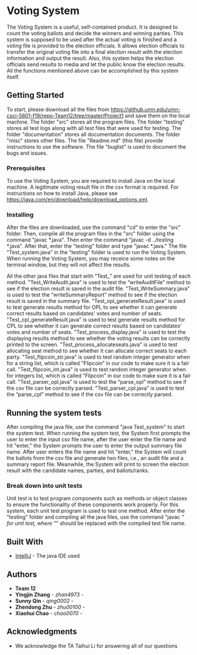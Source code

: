 # Voting System

The Voting System is a useful, self-contained product. It is designed to count the voting ballots and decide the winners and winning parties. This system is supposed to be used after the actual voting is finished and a voting file is provided to the election officials. It allows election officials to transfer the original voting file into a final election result with the election information and output the result. Also, this system helps the election officials send results to media and let the public know the election results. All the functions mentioned above can be accomplished by this system itself.

## Getting Started

To start, please download all the files from https://github.umn.edu/umn-csci-5801-f19/repo-Team12/tree/master/Project1 and save them on the local machine. The folder "src" stores all the program files. The folder "testing" stores all test logs along with all test files that were used for testing. The folder "documentation" stores all documentation documents. The folder "misc" stores other files. The file "Readme.md" (this file) provide instructions to use the software. The file "buglist" is used to document the bugs and issues.

### Prerequisites

To use the Voting System, you are required to install Java on the local machine. A legitimate voting result file in the csv format is required. For instructions on how to install Java, please see https://java.com/en/download/help/download_options.xml.  

### Installing

After the files are downloaded, use the command "cd" to enter the "src" folder. Then, compile all the program files in the "src" folder using the command "javac *.java". Then enter the command "javac -d ../testing *.java". After that, enter the "testing" folder and type "javac *.java." The file "Test_system.java" in the "testing" folder is used to run the Voting System. When running the Voting System, you may receice some notes on the terminal window, but they will not affect the results. 

All the other java files that start with "Test_" are used for unit testing of each method. "Test_WriteAudit.java" is used to test the “writeAuditFile” method to see if the election result is saved in the audit file. "Test_WriteSummary.java" is used to test the “writeSummaryReport” method to see if the election result is saved in the summary file. "Test_opl_generateResult.java" is used to test generate results method for OPL to see whether it can generate correct results based on candidates' votes and number of seats. "Test_cpl_generateResult.java" is used to test generate results method for CPL to see whether it can generate correct results based on candidates' votes and number of seats. "Test_process_display.java" is used to test the displaying results method to see whether the voting results can be correctly printed to the screen. "Test_process_allocateseats.java" is used to test allocating seat method to see whether it can allocate correct seats to each party. "Test_flipcoin_str.java" is used to test random integer generator when for a string list, which is called “Flipcoin” in our code to make sure it is a fair call. "Test_flipcoin_int.java" is used to test random integer generator when for integers list, which is called “Flipcoin” in our code to make sure it is a fair call. "Test_parser_opl.java" is used to test the “parse_opl” method to see if the csv file can be correctly parsed. "Test_parser_cpl.java" is used to test the “parse_cpl” method to see if the csv file can be correctly parsed.

## Running the system tests

After compiling the java file, use the command "java Test_system" to start the system test. When running the system test, the System first prompts the user to enter the input csv file name, after the user enter the file name and hit "enter," the System prompts the user to enter the output summary file name. After user enters the file name and hit "enter," the System will count the ballots from the csv file and generate two files, i.e., an audit file and a summary report file. Meanwhile, the System will print to screen the election result with the candidate names, parties, and ballots/ranks.

### Break down into unit tests

Unit test is to test program components such as methods or object classes to ensure the functionality of these components work properly. For this system, each unit test program is used to test one method. After enter the "testing" folder and compiling all the java files, use the command "javac *" for unit test, where "*" should be replaced with the compiled test file name. 

## Built With

* [IntelliJ](https://www.jetbrains.com/idea/) - The java IDE used

## Authors

* **Team 12**
* **Yingjin Zhang** - *zhan4973* - 
* **Sunny Qin** - *qing0002* - 
* **Zhendong Zhu** - *zhu00100* - 
* **Xiaohui Chao** - *chao0070* - 

## Acknowledgments

* We acknowledge the TA Taihui Li for answering all of our questions

